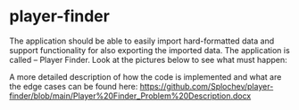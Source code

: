 # player-finder

The application should be able to easily import hard-formatted data and support functionality for also exporting the imported data. The application is called – Player Finder.
Look at the pictures below to see what must happen:

A more detailed description of how the code is implemented and what are the edge cases can be found here: https://github.com/Splochev/player-finder/blob/main/Player%20Finder_Problem%20Description.docx
